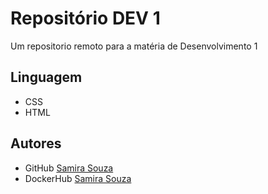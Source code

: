 # Repositório DEV 1

Um repositorio remoto para a matéria de Desenvolvimento 1

## Linguagem

- CSS
- HTML

## Autores

- GitHub [Samira Souza](https://github.com/SamiraSouza07)
- DockerHub [Samira Souza](https://hub.docker.com/u/samirasouza)
